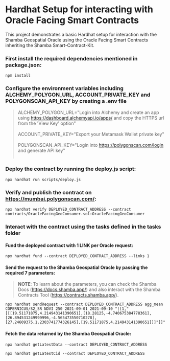 # Hardhat Setup for interacting with Oracle Facing Smart Contracts

This project demonstrates a basic Hardhat setup for interaction with the Shamba Geospatial Oracle using the Oracle Facing Smart Contracts inheriting the Shamba Smart-Contract-Kit. 


### First install the required dependencies mentioned in package.json:

```
npm install
```

### Configure the environment variables including ALCHEMY_POLYGON_URL, ACCOUNT_PRIVATE_KEY and POLYGONSCAN_API_KEY by creating a .env file 

> ALCHEMY_POLYGON_URL="Login into Alchemy and create an app using https://dashboard.alchemyapi.io/apps/ and copy the HTTPS url from the 'View Key' option"<br /><br />
> ACCOUNT_PRIVATE_KEY="Export your Metamask Wallet private key"<br /><br />
> POLYGONSCAN_API_KEY="Login into https://polygonscan.com/login and generate API key"<br /><br />


### Deploy the contract by running the deploy.js script:

```
npx hardhat run scripts/deploy.js
```

### Verify and publish the contract on https://mumbai.polygonscan.com/:

```
npx hardhat verify DEPLOYED_CONTRACT_ADDRESS --contract contracts/OracleFacingGeoConsumer.sol:OracleFacingGeoConsumer
```

### Interact with the contract using the tasks defined in the tasks folder

#### Fund the deployed contract with 1 LINK per Oracle request: 
        
```
npx hardhat fund --contract DEPLOYED_CONTRACT_ADDRESS --links 1
```

#### Send the request to the Shamba Geospatial Oracle by passing the required 7 parameters:

> **NOTE**: To learn about the parameters, you can check the Shamba Docs (https://docs.shamba.app/) and also interact with the Shamba Contracts Tool (https://contracts.shamba.app/).

```
npx hardhat sendRequest --contract DEPLOYED_CONTRACT_ADDRESS agg_mean COPERNICUS/S2_SR NDVI 250 2021-09-01 2021-09-10 "[[1,"[[[19.51171875,4.214943141390651],[18.28125,-4.740675384778361],[26.894531249999996,-4.565473550710278],[27.24609375,1.2303741774326145],[19.51171875,4.214943141390651]]]"]]"
```


#### Fetch the data returned by the Shamba Geospatial Oracle:

```
npx hardhat getLatestData --contract DEPLOYED_CONTRACT_ADDRESS
```

```
npx hardhat getLatestCid --contract DEPLOYED_CONTRACT_ADDRESS
```



